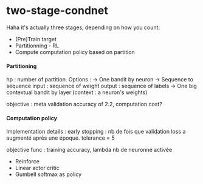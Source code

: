 # two-stage-condnet
Haha it's actually three stages, depending on how you count:
- (Pre)Train target
- Partitionning - RL
- Compute computation policy based on partition


#### Partitioning
hp : number of partition.
Options :
-> One bandit by neuron
-> Sequence to sequence
   input : sequence of weight
   output : sequence of labels
-> One big contextual bandit by layer (context : a neuron's weights)

objective : meta validation accuracy of 2.2, computation cost?


#### Computation policy
Implementation details : early stopping : nb de fois que validation loss a augmenté après une époque. tolerance = 5

objective func : training accuracy, lambda nb de neuronne activée

- Reinforce
- Linear actor critic
- Gumbell softmax as policy